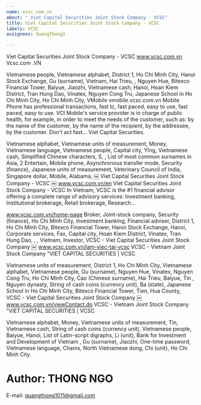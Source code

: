 ```yaml
---
name: vcsc.com.vn
about: " Viet Capital Securities Joint Stock Company - VCSC"
title: Viet Capital Securities Joint Stock Company - VCSC
labels: VCSC
assignees: QuangThong1

---
```


Viet Capital Securities Joint Stock Company - VCSC
 www.vcsc.com.vn
 Vcsc.com  .VN

 Vietnamese people, Vietnamese alphabet, District 1, Ho Chi Minh City, Hanoi Stock Exchange, Gu (surname), Vietnam, Hai Trieu, , Nguyen Hue, Bitexco Financial Tower, Baiyue, Jiaozhi, Vietnamese cash, Hanoi, Hoan Kiem District, Tran  Hung Dao, Vinatex, Nguyen Cong Tru, Japanese School in Ho Chi Minh City, Ho Chi Minh City,
 VMobile
 vmobile.vcsc.com.vn
 Mobile Phone has professional transactions, fast tc, fast paced, easy to use, fast paced, easy to use.  VCI Mobile's service provider is in charge of public health, for example, in order to meet the needs of the customer, such as: by the name of the customer, by the name of the recipient, by the addressee, by the customer.  Don't act fast... Viet Capital Securities.

 Vietnamese alphabet, Vietnamese units of measurement, Money, Vietnamese language, Vietnamese people, Capital city, Yīng, Vietnamese cash, Simplified Chinese characters, S, , List of most common surnames in Asia, 2 Entertain, Mobile phone, Asynchronous transfer mode, Security  (finance), Japanese units of measurement, Veterinary Council of India, Singapore dollar, Mobile, Alabama,
 ￼
 Viet Capital Securities Joint Stock Company - VCSC
 ￼ www.vcsc.com.vn/en
 Viet Capital Securities Joint Stock Company - VCSC In Vietnam, VCSC is the #1 financial advisor offering a complete range of advisory services: Investment banking, Institutional brokerage, Retail brokerage, Research...

 www.vcsc.com.vn/home-page Broker, Joint-stock company, Security (finance), Ho Chi Minh City, Investment banking, Financial adviser, District 1, Ho Chi Minh City, Bitexco Financial Tower, Hanoi Stock Exchange,  Hanoi, Corporate services, Fax, Capital city, Hoan Kiem District, Vinatex, Tran Hung Dao, , , Vietnam, Investor,
 VCSC - Viet Capital Securities Joint Stock Company
 ￼ www.vcsc.com.vn/lam-viec-tai-vcsc
 VCSC - Vietnam Joint Stock Company "VIET CAPITAL SECURITIES | VCSC

 Vietnamese units of measurement, District 1, Ho Chi Minh City, Vietnamese alphabet, Vietnamese people, Gu (surname), Nguyen Hue, Vinatex, Nguyen Cong Tru, Ho Chi Minh City, Cao (Chinese surname), Hai Trieu, Baiyue, Tin  , Nguyen dynasty, String of cash coins (currency unit), Ba (state), Japanese School in Ho Chi Minh City, Bitexco Financial Tower, Tien, Hua County,
 VCSC - Viet Capital Securities Joint Stock Company
 ￼ www.vcsc.com.vn/viewContact.do
 VCSC - Vietnam Joint Stock Company "VIET CAPITAL SECURITIES | VCSC

 Vietnamese alphabet, Money, Vietnamese units of measurement, Tin, Vietnamese cash, String of cash coins (currency unit), Vietnamese people, Baiyue, Hanoi, List of Latin-script digraphs, Li (unit), Bank for Investment and Development of Vietnam  , Gu (surname), Jiaozhi, One-time password, Vietnamese language, Chams, North Vietnamese dong, Chi (unit), Ho Chi Minh City.

# Author: THONG NGO
   E-mail: quangthong1011@gmail.com
